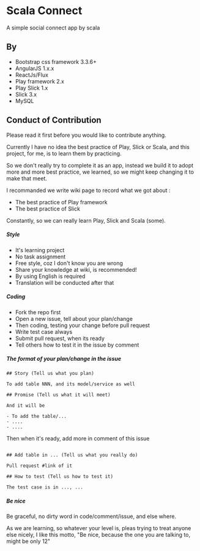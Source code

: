 # Scala Connect

A simple social connect app by scala

## By

- Bootstrap css framework 3.3.6+
- AngularJS 1.x.x
- ReactJs/Flux
- Play framework 2.x
- Play Slick 1.x
- Slick 3.x
- MySQL


## Conduct of Contribution

Please read it first before you would like to contribute anything.

Currently I have no idea the best practice of Play, Slick or Scala,
and this project, for me, is to learn them by practicing.

So we don't really try to complete it as an app, instead we build it
to adopt more and more best practice, we learned, so we might keep
changing it to make that meet.

I recommanded we write wiki page to record what we got about :

- The best practice of Play framework
- The best practice of Slick

Constantly, so we can really learn Play, Slick and Scala (some).

##### Style

- It's learning project
- No task assignment
- Free style, coz I don't know you are wrong
- Share your knowledge at wiki, is recommended!
- By using English is required
- Translation will be conducted after that

##### Coding

- Fork the repo first
- Open a new issue, tell about your plan/change
- Then coding, testing your change before pull request
- Write test case always
- Submit pull request, when its ready
- Tell others how to test it in the issue by comment

##### The format of your plan/change in the issue

```
## Story (Tell us what you plan)

To add table NNN, and its model/service as well

## Promise (Tell us what it will meet)

And it will be

- To add the table/...
- ....
- ....
```

Then when it's ready, add more in comment of this issue

```

## Add table in ... (Tell us what you really do)

Pull request #link of it

## How to test (Tell us how to test it)

The test case is in ..., ...
```

##### Be nice

Be graceful, no dirty word in code/comment/issue, and else where.

As we are learning, so whatever your level is, pleas trying to treat
anyone else nicely, I like this motto, "Be nice, because the one
you are talking to, might be only 12"



